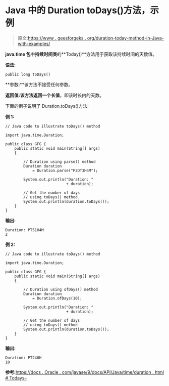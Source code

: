 # Java 中的 Duration toDays()方法，示例

> 原文:[https://www . geesforgeks . org/duration-today-method-in-Java-with-examples/](https://www.geeksforgeeks.org/duration-todays-method-in-java-with-examples/)

**java.time 包**中**持续时间类**的**Today()**方法用于获取该持续时间的天数值。

**语法:**

```
public long toDays()

```

**参数:**该方法不接受任何参数。

**返回值:**该方法返回一个**长值**，即该时长内的天数。

下面的例子说明了 Duration.toDays()方法:

**例 1:**

```
// Java code to illustrate toDays() method

import java.time.Duration;

public class GFG {
    public static void main(String[] args)
    {

        // Duration using parse() method
        Duration duration
            = Duration.parse("P2DT3H4M");

        System.out.println("Duration: "
                           + duration);

        // Get the number of days
        // using toDays() method
        System.out.println(duration.toDays());
    }
}
```

**输出:**

```
Duration: PT51H4M
2

```

**例 2:**

```
// Java code to illustrate toDays() method

import java.time.Duration;

public class GFG {
    public static void main(String[] args)
    {

        // Duration using ofDays() method
        Duration duration
            = Duration.ofDays(10);

        System.out.println("Duration: "
                           + duration);

        // Get the number of days
        // using toDays() method
        System.out.println(duration.toDays());
    }
}
```

**输出:**

```
Duration: PT240H
10

```

**参考:**[https://docs . Oracle . com/javase/9/docs/API/Java/time/duration . html # Todays–](https://docs.oracle.com/javase/9/docs/api/java/time/Duration.html#toDays--)